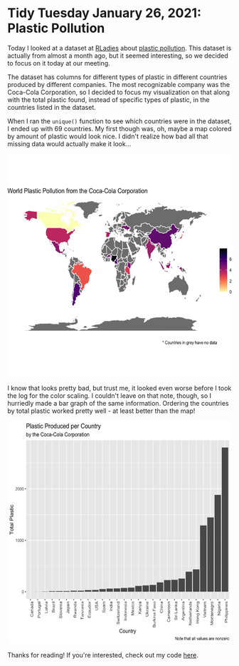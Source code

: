 # Tidy Tuesday January 26, 2021: Plastic Pollution

Today I looked at a dataset at [RLadies](https://github.com/RLadies-Amherst/RLadies-Amherst) about [plastic pollution](https://github.com/rfordatascience/tidytuesday/tree/master/data/2021/2021-01-26). This dataset is actually from almost a month ago, but it seemed interesting, so we decided to focus on it today at our meeting.

The dataset has columns for different types of plastic in different countries produced by different companies. The most recognizable company was the Coca-Cola Corporation, so I decided to focus my visualization on that along with the total plastic found, instead of specific types of plastic, in the countries listed in the dataset.

When I ran the `unique()` function to see which countries were in the dataset, I ended up with 69 countries. My first though was, oh, maybe a map colored by amount of plastic would look nice. I didn't realize how bad all that missing data would actually make it look...

<img src = "https://github.com/aboskovic21/tidy_tuesday/blob/main/2021/map_fail.jpg" width="600" height="500">

I know that looks pretty bad, but trust me, it looked even worse before I took the log for the color scaling. I couldn't leave on that note, though, so I hurriedly made a bar graph of the same information. Ordering the countries by total plastic worked pretty well - at least better than the map! 

<img src = "https://github.com/aboskovic21/tidy_tuesday/blob/main/2021/plastic.jpg" width="600" height="500">

Thanks for reading! If you're interested, check out my code [here](https://github.com/aboskovic21/tidy_tuesday/blob/main/2021/week5.Rmd).
